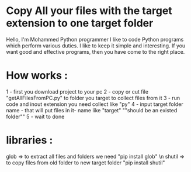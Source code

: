 # Copy All your files with the target extension to one target folder
Hello, I'm Mohammed
 Python programmer 
I like to code Python programs which perform various duties. I like to keep it simple and interesting. If you want good and effective programs, then you have come to the right place.
# How works :
1 - first you download project to your pc 
2 - copy or cut file "getAllFilesFromPC.py" to folder you target to collect files from it
3 - run code and inout extension you need collect like "py"
4 - input target folder name - that will put files in it- name like "target"  ""should be an existed folder""
5 - wait to done


# libraries :
glob => to extract all files and folders we need "pip install glob" \n
shutil => to copy files from old folder to new target folder "pip install shutil"
